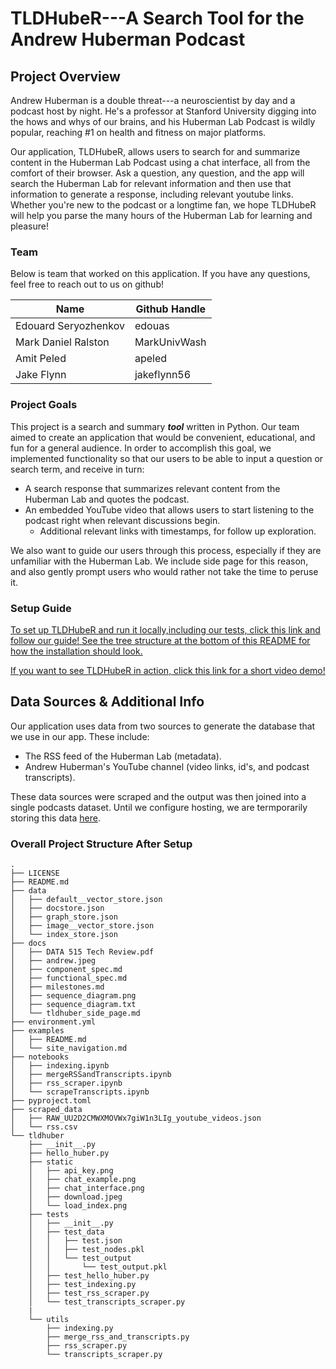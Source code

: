 # TLDHubeR---A Search Tool for the Andrew Huberman Podcast

## Project Overview

Andrew Huberman is a double threat---a neuroscientist by day and a podcast host by night. He's a professor at Stanford University digging into the hows and whys of our brains, and his Huberman Lab Podcast is wildly popular, reaching #1 on health and fitness on major platforms.

Our application, TLDHubeR,  allows users to search for and summarize content in the Huberman Lab Podcast using a chat interface, all from the comfort of their browser. Ask a question, any question, and the app will search the Huberman Lab for relevant information and then use that information to generate a response, including relevant youtube links. Whether you're new to the podcast or a longtime fan, we hope TLDHubeR will help you parse the many hours of the Huberman Lab for learning and pleasure!

### Team 

Below is team that worked on this application. If you have any questions, feel free to reach out to us on github!

| Name | Github Handle | 
|---|---|
| Edouard Seryozhenkov| edouas  | 
| Mark Daniel Ralston | MarkUnivWash | 
| Amit Peled | apeled | 
| Jake Flynn | jakeflynn56 | 


### Project Goals

This project is a search and summary ***tool*** written in Python. Our team aimed to create an application that would be convenient, educational, and fun for a general audience. In order to accomplish this goal, we implemented functionality so that our users to be able to input a question or search term, and receive in turn:

- A search response that summarizes relevant content from the Huberman Lab and quotes the podcast.
- An embedded YouTube video that allows users to start listening to the podcast right when relevant discussions begin.
  - Additional relevant links with timestamps, for follow up exploration.

We also want to guide our users through this process, especially if they are unfamiliar with the Huberman Lab. We include side page for this reason, and also gently prompt users who would rather not take the time to peruse it.

### Setup Guide

[To set up TLDHubeR and run it locally,including our tests, click this link and follow our guide! See the tree structure at the bottom of this README for how the installation should look.](examples/README.md)

[If you want to see TLDHubeR in action, click this link for a short video demo!](https://drive.google.com/file/d/1fiSpdIgGcz334ju89eA-xbq1F2fx2haV/view?usp=sharing)

## Data Sources & Additional Info

Our application uses data from two sources to generate the database that we use in our app. These include:
- The RSS feed of the Huberman Lab (metadata).
- Andrew Huberman's YouTube channel (video links, id's, and podcast transcripts).

These data sources were scraped and the output was then joined into a single podcasts dataset. Until we configure hosting, we are termporarily storing this data [here](https://drive.google.com/drive/folders/1-DpJ9uRG-6wK9yiYZPyIj181-QSbK0_l?usp=sharing).

### Overall Project Structure After Setup

```{bash}
.
├── LICENSE
├── README.md
├── data
│   ├── default__vector_store.json
│   ├── docstore.json
│   ├── graph_store.json
│   ├── image__vector_store.json
│   └── index_store.json
├── docs
│   ├── DATA 515 Tech Review.pdf
│   ├── andrew.jpeg
│   ├── component_spec.md
│   ├── functional_spec.md
│   ├── milestones.md
│   ├── sequence_diagram.png
│   ├── sequence_diagram.txt
│   └── tldhuber_side_page.md
├── environment.yml
├── examples
│   ├── README.md
│   └── site_navigation.md
├── notebooks
│   ├── indexing.ipynb
│   ├── mergeRSSandTranscripts.ipynb
│   ├── rss_scraper.ipynb
│   └── scrapeTranscripts.ipynb
├── pyproject.toml
├── scraped_data
│   ├── RAW_UU2D2CMWXMOVWx7giW1n3LIg_youtube_videos.json
│   └── rss.csv
└── tldhuber
    ├── __init__.py
    ├── hello_huber.py
    ├── static
    │   ├── api_key.png
    │   ├── chat_example.png
    │   ├── chat_interface.png
    │   ├── download.jpeg
    │   └── load_index.png
    ├── tests
    │   ├── __init__.py
    │   ├── test_data
    │   │   ├── test.json
    │   │   ├── test_nodes.pkl
    │   │   └── test_output
    │   │       └── test_output.pkl
    │   ├── test_hello_huber.py
    │   ├── test_indexing.py
    │   ├── test_rss_scraper.py
    │   └── test_transcripts_scraper.py
    |
    └── utils
        ├── indexing.py
        ├── merge_rss_and_transcripts.py
        ├── rss_scraper.py
        └── transcripts_scraper.py
```